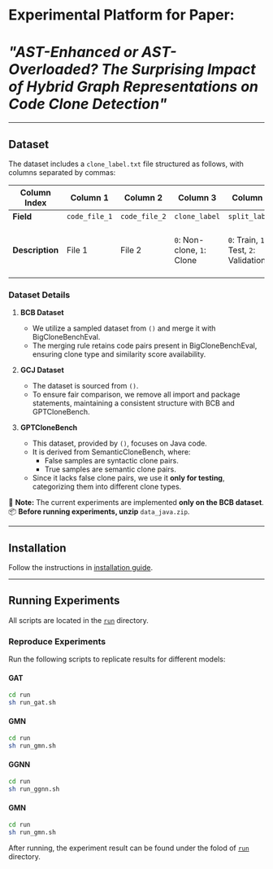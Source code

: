 # **Experimental Platform for Paper:**
# *"AST-Enhanced or AST-Overloaded? The Surprising Impact of Hybrid Graph Representations on Code Clone Detection"*

---

## **Dataset**

The dataset includes a `clone_label.txt` file structured as follows, with columns separated by commas:

| Column Index | Column 1    | Column 2    | Column 3       | Column 4       | Column 5         | Column 6        | Column 7          |
|-------------|------------|------------|---------------|---------------|-----------------|-----------------|------------------|
| **Field**   | `code_file_1` | `code_file_2` | `clone_label` | `split_label` | `dataset_label` | `clone_type`    | `similarity_score` |
| **Description** | File 1 | File 2 | `0`: Non-clone, `1`: Clone | `0`: Train, `1`: Test, `2`: Validation | `0`: BCB, `1`: GCJ, `2`: GPTCloneBench | `0`: None, `1`: T1, `2`: T2, `3`: VST3, `4`: ST3, `5`: MT3, `6`: T4 | Similarity score |

### **Dataset Details**
1. **BCB Dataset**  
   - We utilize a sampled dataset from `()` and merge it with BigCloneBenchEval.  
   - The merging rule retains code pairs present in BigCloneBenchEval, ensuring clone type and similarity score availability.

2. **GCJ Dataset**  
   - The dataset is sourced from `()`.  
   - To ensure fair comparison, we remove all import and package statements, maintaining a consistent structure with BCB and GPTCloneBench.

3. **GPTCloneBench**  
   - This dataset, provided by `()`, focuses on Java code.  
   - It is derived from SemanticCloneBench, where:
     - False samples are syntactic clone pairs.
     - True samples are semantic clone pairs.  
   - Since it lacks false clone pairs, we use it **only for testing**, categorizing them into different clone types.

🚨 **Note:** The current experiments are implemented **only on the BCB dataset**.  
📦 **Before running experiments, unzip** `data_java.zip`.

---

## **Installation**
Follow the instructions in [installation guide](installization.md).

---

## **Running Experiments**

All scripts are located in the [`run`](run) directory.

### **Reproduce Experiments**
Run the following scripts to replicate results for different models:

#### **GAT**
```bash
cd run
sh run_gat.sh
```

#### **GMN**
```bash
cd run
sh run_gmn.sh
```

#### **GGNN**
```bash
cd run
sh run_ggnn.sh
```

#### **GMN**
```bash
cd run
sh run_gmn.sh
```

After running, the experiment result can be found under the folod of [`run`](run) directory.